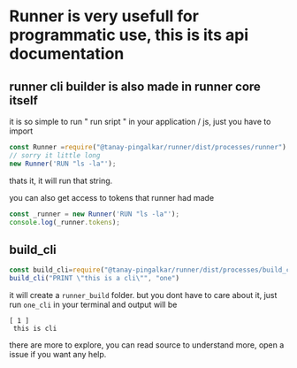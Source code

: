 # Runner is very usefull for programmatic use, this is its api documentation

## runner cli builder is also made in runner core itself

it is so simple to run " run sript " in your application / js,
just you have to import

```javascript
const Runner =require("@tanay-pingalkar/runner/dist/processes/runner").Runner
// sorry it little long
new Runner('RUN "ls -la"');
```

thats it, it will run that string.

you can also get access to tokens that runner had made

```javascript
const _runner = new Runner('RUN "ls -la"');
console.log(_runner.tokens);
```

## build_cli

```javascript
const build_cli=require("@tanay-pingalkar/runner/dist/processes/build_cli").build_cli
build_cli("PRINT \"this is a cli\"", "one")
```
it will create a `runner_build` folder.
but you dont have to care about it, just run `one_cli` in your terminal and output will be 
```
[ 1 ]
 this is cli
```
there are more to explore, you can read source to understand more, open a issue if you want any help.
